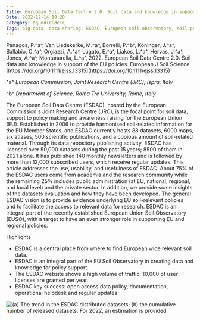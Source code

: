 ```yaml
---
Title: European Soil Data Centre 2.0. Soil data and knowledge in support of the EU policies
Date: 2022-12-14 10:20
Category: Δημοσιεύσεις
Tags: big data, data sharing, ESDAC, European soil observatory, soil policy
---
```


Panagos, P.^a^, Van Liedekerke, M.^a^, Borrelli, P.^b^, Köninger, J.^a^, Ballabio, C.^a^, Orgiazzi, A.^a^, Lugato, E.^a^, Liakos, L.^a^, Hervas, J.^a^, Jones, A.^a^, Montanarella, L.^a^, 2022. European Soil Data Centre 2.0: Soil data and knowledge in support of the EU policies. European J Soil Science. [https://doi.org/10.1111/ejss.13315](https://doi.org/10.1111/ejss.13315)

^a^ _European Commission, Joint Research Centre (JRC), Ispra, Italy_

^b^ *Department of Science, Roma Tre University, Rome, Italy*


The European Soil Data Centre (ESDAC), hosted by the European Commission's Joint Research Centre (JRC), is the focal point for soil data, support to policy making and awareness raising for the European Union (EU). Established in 2006 to provide harmonised soil-related information for the EU Member States, and ESDAC currently hosts 88 datasets, 6000 maps, six atlases, 500 scientific publications, and a copious amount of soil-related material. Through its data repository publishing activity, ESDAC has licensed over 50,000 datasets during the past 15 years; 8500 of them in 2021 alone. It has published 140 monthly newsletters and is followed by more than 12,000 subscribed users, which receive regular updates. This article addresses the use, usability, and usefulness of ESDAC. About 75% of the ESDAC users come from academia and the research community while the remaining 25% includes public administration (at EU, national, regional, and local level) and the private sector. In addition, we provide some insights of the datasets evaluation and how they have been developed. The general ESDAC vision is to provide evidence underlying EU soil-relevant policies and to facilitate the access to relevant data for research. ESDAC is an integral part of the recently established European Union Soil Observatory (EUSO), with a target to have an even stronger role in supporting EU and regional policies.

Highlights

- ESDAC is a central place from where to find European wide relevant soil data.
- ESDAC is an integral part of the EU Soil Observatory in creating data and knowledge for policy support.
- The ESDAC website shows a high volume of traffic; 10,000 of user licenses are granted per year.
- ESDAC key success: open access data policy, documentation, operational helpdesk and regular updates

![(a) The trend in the ESDAC distributed datasets; (b) the cumulative number of released datasets. For 2022, an estimation is provided]({static}images/ejss13315-fig-0005-m.png)